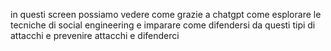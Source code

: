 in questi screen possiamo vedere come grazie a chatgpt come esplorare le tecniche di social engineering e imparare come difendersi da questi tipi di attacchi e prevenire attacchi e difenderci 

